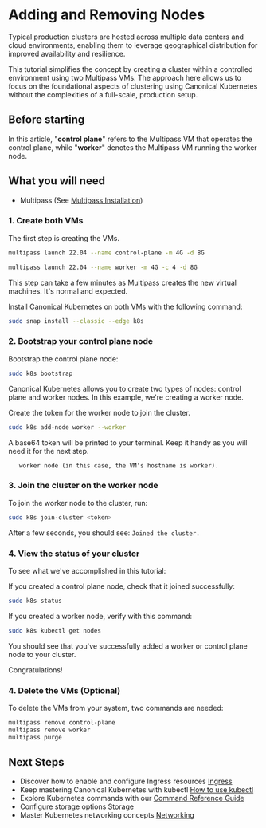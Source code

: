 # Adding and Removing Nodes

Typical production clusters are hosted across multiple data centers and cloud
environments, enabling them to leverage geographical distribution for improved
availability and resilience.

This tutorial simplifies the concept by creating a cluster within a controlled
environment using two Multipass VMs. The approach here allows us to focus on
the foundational aspects of clustering using Canonical Kubernetes without the
complexities of a full-scale, production setup.

## Before starting

In this article, "**control plane**" refers to the Multipass VM that operates the control plane, while "**worker**" denotes the Multipass VM running the worker node.

## What you will need

- Multipass (See [Multipass Installation][Multipass Installation])

### 1. Create both VMs

The first step is creating the VMs.

```bash
multipass launch 22.04 --name control-plane -m 4G -d 8G
```

```bash
multipass launch 22.04 --name worker -m 4G -c 4 -d 8G
```

This step can take a few minutes as Multipass creates the new virtual machines. It's normal and expected.

Install Canonical Kubernetes on both VMs with the following command:

```bash
sudo snap install --classic --edge k8s
```

### 2. Bootstrap your control plane node

Bootstrap the control plane node:

```bash
sudo k8s bootstrap
```

Canonical Kubernetes allows you to create two types of nodes: control plane and
worker nodes. In this example, we're creating a worker node.

Create the token for the worker node to join the cluster.

```bash
sudo k8s add-node worker --worker
```

A base64 token will be printed to your terminal. Keep it handy as you will need it for the next step.

```{note} It's advisable to name the new node after the hostname of the
   worker node (in this case, the VM's hostname is worker).
```

### 3. Join the cluster on the worker node

To join the worker node to the cluster, run:

```bash
sudo k8s join-cluster <token>
```

After a few seconds, you should see: `Joined the cluster.`

### 4. View the status of your cluster

To see what we've accomplished in this tutorial:

If you created a control plane node, check that it joined successfully:

```bash
sudo k8s status
```

If you created a worker node, verify with this command:

```bash
sudo k8s kubectl get nodes
```

You should see that you've successfully added a worker or control plane node to
your cluster.

Congratulations!

### 4. Delete the VMs (Optional)

To delete the VMs from your system, two commands are needed:

```bash
multipass remove control-plane
multipass remove worker
multipass purge
```

## Next Steps

- Discover how to enable and configure Ingress resources [Ingress][Ingress]
- Keep mastering Canonical Kubernetes with kubectl [How to use
  kubectl][Kubectl]
- Explore Kubernetes commands with our [Command Reference
  Guide][Command Reference]
- Configure storage options [Storage][Storage]
- Master Kubernetes networking concepts [Networking][Networking]

<!-- LINKS -->

[Getting started]: getting-started.md
[Multipass Installation]: https://multipass.run/install
[Ingress]: ../howto/networking/default-ingress.md
[Kubectl]: ./kubectl
[Command Reference]: ../reference/commands
[Storage]: ../howto/storage
[Networking]: ../howto/networking/index.md
